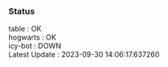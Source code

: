 ### Status


table : OK  
hogwarts : OK  
icy-bot : DOWN  
Latest Update : 2023-09-30 14:06:17.637260
